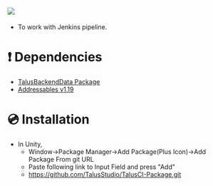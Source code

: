 # [![](https://img.shields.io/github/package-json/displayName/talusstudio/talusci-package?label=Package%3A)](https://github.com/TalusStudio/TalusCI-Package)

- To work with Jenkins pipeline.
        
# ❗ Dependencies
- [TalusBackendData Package](https://github.com/TalusStudio/TalusBackendData-Package)
- [Addressables v1.19](https://docs.unity3d.com/Packages/com.unity.addressables@1.19/manual/index.html)

# 💿 Installation
- In Unity, 
  - Window->Package Manager->Add Package(Plus Icon)->Add Package From git URL
  - Paste following link to Input Field and press "Add"
  - https://github.com/TalusStudio/TalusCI-Package.git
